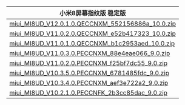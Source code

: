 | 小米8屏幕指纹版  稳定版    |
| ---- |
| [miui_MI8UD_V12.0.1.0.QECCNXM_552156886a_10.0.zip](https://hugeota.d.miui.com/V12.0.1.0.QECCNXM/miui_MI8UD_V12.0.1.0.QECCNXM_552156886a_10.0.zip)    |
| [miui_MI8UD_V11.0.2.0.QECCNXM_e52b417323_10.0.zip](https://hugeota.d.miui.com/V11.0.2.0.QECCNXM/miui_MI8UD_V11.0.2.0.QECCNXM_e52b417323_10.0.zip)    |
| [miui_MI8UD_V11.0.1.0.QECCNXM_b1c2953aed_10.0.zip](https://hugeota.d.miui.com/V11.0.1.0.QECCNXM/miui_MI8UD_V11.0.1.0.QECCNXM_b1c2953aed_10.0.zip)    |
| [miui_MI8UD_V11.0.3.0.PECCNXM_88e4eae066_9.0.zip](https://hugeota.d.miui.com/V11.0.3.0.PECCNXM/miui_MI8UD_V11.0.3.0.PECCNXM_88e4eae066_9.0.zip)    |
| [miui_MI8UD_V11.0.2.0.PECCNXM_f25bf7dc55_9.0.zip](https://hugeota.d.miui.com/V11.0.2.0.PECCNXM/miui_MI8UD_V11.0.2.0.PECCNXM_f25bf7dc55_9.0.zip)    |
| [miui_MI8UD_V10.3.5.0.PECCNXM_6781485fdc_9.0.zip](https://hugeota.d.miui.com/V10.3.5.0.PECCNXM/miui_MI8UD_V10.3.5.0.PECCNXM_6781485fdc_9.0.zip)    |
| [miui_MI8UD_V10.3.4.0.PECCNXM_aef3e722a2_9.0.zip](https://hugeota.d.miui.com/V10.3.4.0.PECCNXM/miui_MI8UD_V10.3.4.0.PECCNXM_aef3e722a2_9.0.zip)    |
| [miui_MI8UD_V10.2.1.0.PECCNFK_2b3cc85dac_9.0.zip](https://hugeota.d.miui.com/V10.2.1.0.PECCNFK/miui_MI8UD_V10.2.1.0.PECCNFK_2b3cc85dac_9.0.zip)    |
